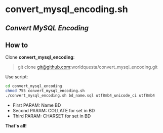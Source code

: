 # convert_mysql_encoding.sh
## _Convert MySQL Encoding_
## How to
Clone  **convert_mysql_encoding**:

> git clone git@github.com:worldquesta/convert_mysql_encoding.git


Use script:
```sh
cd convert_mysql_encoding
chmod 755 convert_mysql_encoding.sh
./convert_mysql_encoding.sh bd_name.sql utf8mb4_unicode_ci utf8mb4
```

 - First  PARAM: Name BD
 - Second PARAM: COLLATE for set in BD
 - Third  PARAM: CHARSET for set in BD

**That's all!**
